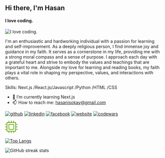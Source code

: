 ## Hi there, I'm Hasan
#### I love coding.
![I love coding.](https://media.licdn.com/dms/image/D5616AQH7ZqcOvwLyvg/profile-displaybackgroundimage-shrink_350_1400/0/1688271815454?e=1714608000&v=beta&t=izZOeJLSonVLXkoc1pXv7ism6rI4XOJFZjMh1t6ajC4)

I'm an enthusiastic and hardworking individual with a passion for learning and self-improvement. As a deeply religious person, I find immense joy and guidance in my faith. It serves as a cornerstone in my life, providing me with a strong moral compass and a sense of purpose. I approach each day with a grateful heart and strive to embody the values and teachings that are important to me. Alongside my love for learning and reading books, my faith plays a vital role in shaping my perspective, values, and interactions with others.

Skills: Next.js /React.js/Javascript /Python /HTML /CSS

- 🌱 I’m currently learning Next.js 
- 📫 How to reach me: hasanisokay@gmail.com 


[<img src='https://cdn.jsdelivr.net/npm/simple-icons@3.0.1/icons/github.svg' alt='github' height='40'>](https://github.com/hasanisokay)  [<img src='https://cdn.jsdelivr.net/npm/simple-icons@3.0.1/icons/linkedin.svg' alt='linkedin' height='40'>](https://www.linkedin.com/in/hasanisokay/)  [<img src='https://cdn.jsdelivr.net/npm/simple-icons@3.0.1/icons/facebook.svg' alt='facebook' height='40'>](https://www.facebook.com/mohammad.abuhasan.129)  [<img src='https://cdn.jsdelivr.net/npm/simple-icons@3.0.1/icons/icloud.svg' alt='website' height='40'>](https://portfolio-hasan-42c25.web.app/)  [<img src='https://cdn.jsdelivr.net/npm/simple-icons@3.0.1/icons/codewars.svg' alt='codewars' height='40'>](https://www.codewars.com/users/rafaelhasan)  

<a href='https://docs.github.com/en/developers'><img src='https://raw.githubusercontent.com/acervenky/animated-github-badges/master/assets/devbadge.gif' width='40' height='40'></a> 

[![Top Langs](https://github-readme-stats.vercel.app/api/top-langs/?username=hasanisokay)](https://github.com/anuraghazra/github-readme-stats)

![GitHub streak stats](https://streak-stats.demolab.com/?user=hasanisokay)  

